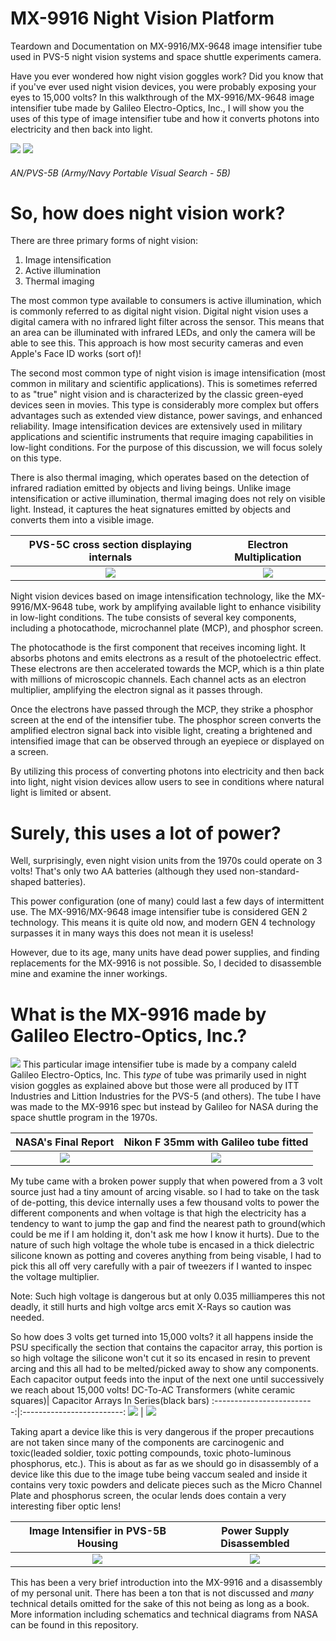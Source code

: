 # MX-9916 Night Vision Platform

Teardown and Documentation on MX-9916/MX-9648 image intensifier tube used in PVS-5 night vision systems and space shuttle experiments camera.

Have you ever wondered how night vision goggles work? Did you know that if you've ever used night vision devices, you were probably exposing your eyes to 15,000 volts? In this walkthrough of the MX-9916/MX-9648 image intensifier tube made by Galileo Electro-Optics, Inc., I will show you the uses of this type of image intensifier tube and how it converts photons into electricity and then back into light.

![](https://github.com/ComputerFish/MX-9916/assets/52689119/c2b6c8c6-1255-47ab-9fef-63892523c5e0)
![](https://github.com/ComputerFish/MX-9916/assets/52689119/a1bc5a5e-af69-4193-9b55-6be7498fab28)
###### *AN/PVS-5B (Army/Navy Portable Visual Search - 5B)*

# So, how does night vision work?

There are three primary forms of night vision:
1. Image intensification
2. Active illumination
3. Thermal imaging
  
The most common type available to consumers is active illumination, which is commonly referred to as digital night vision. Digital night vision uses a digital camera with no infrared light filter across the sensor. This means that an area can be illuminated with infrared LEDs, and only the camera will be able to see this. This approach is how most security cameras and even Apple's Face ID works (sort of)!

The second most common type of night vision is image intensification (most common in military and scientific applications). This is sometimes referred to as "true" night vision and is characterized by the classic green-eyed devices seen in movies. This type is considerably more complex but offers advantages such as extended view distance, power savings, and enhanced reliability. Image intensification devices are extensively used in military applications and scientific instruments that require imaging capabilities in low-light conditions. For the purpose of this discussion, we will focus solely on this type.

There is also thermal imaging, which operates based on the detection of infrared radiation emitted by objects and living beings. Unlike image intensification or active illumination, thermal imaging does not rely on visible light. Instead, it captures the heat signatures emitted by objects and converts them into a visible image.

PVS-5C cross section displaying internals |  Electron Multiplication 
:-------------------------:|:-------------------------:
![](https://github.com/ComputerFish/MX-9916/assets/52689119/1664f68c-7bd2-4bcb-87c8-a1f0a7860ce1)  |  ![](https://github.com/ComputerFish/MX-9916/assets/52689119/d2b7d9bb-88fa-4f91-a0da-a19299386c5c)

Night vision devices based on image intensification technology, like the MX-9916/MX-9648 tube, work by amplifying available light to enhance visibility in low-light conditions. The tube consists of several key components, including a photocathode, microchannel plate (MCP), and phosphor screen.

The photocathode is the first component that receives incoming light. It absorbs photons and emits electrons as a result of the photoelectric effect. These electrons are then accelerated towards the MCP, which is a thin plate with millions of microscopic channels. Each channel acts as an electron multiplier, amplifying the electron signal as it passes through.

Once the electrons have passed through the MCP, they strike a phosphor screen at the end of the intensifier tube. The phosphor screen converts the amplified electron signal back into visible light, creating a brightened and intensified image that can be observed through an eyepiece or displayed on a screen.

By utilizing this process of converting photons into electricity and then back into light, night vision devices allow users to see in conditions where natural light is limited or absent.


# Surely, this uses a lot of power?

Well, surprisingly, even night vision units from the 1970s could operate on 3 volts! That's only two AA batteries (although they used non-standard-shaped batteries).

This power configuration (one of many) could last a few days of intermittent use. The MX-9916/MX-9648 image intensifier tube is considered GEN 2 technology. This means it is quite old now, and modern GEN 4 technology surpasses it in many ways this does not mean it is useless!

However, due to its age, many units have dead power supplies, and finding replacements for the MX-9916 is not possible. So, I decided to disassemble mine and examine the inner workings.

# What is the MX-9916 made by Galileo Electro-Optics, Inc.?
![](https://i.imgur.com/jNUwAyu.jpg)
This particular image intensifier tube is made by a company caleld Galileo Electro-Optics, Inc. This *type* of tube was primarily used in night vision goggles as explained above but those were all produced by ITT Industries and Littion Industries for the PVS-5 (and others). The tube I have was made to the MX-9916 spec but instead by Galileo for NASA during the space shuttle program in the 1970s.

NASA's Final Report|  Nikon F 35mm with Galileo tube fitted
:-------------------------:|:-------------------------:
![](https://github.com/ComputerFish/MX-9916/assets/52689119/756742d9-5366-44de-941a-e6ef86771331)  |  ![](https://github.com/ComputerFish/MX-9916/assets/52689119/57497614-a740-4d1f-9569-87f1c2b8b699)

My tube came with a broken power supply that when powered from a 3 volt source just had a tiny amount of arcing visable. so I had to take on the task of de-potting, this device internally uses a few thousand volts to power the different components and when voltage is that high the electricity has a tendency to want to jump the gap and find the nearest path to ground(which could be me if I am holding it, don't ask me how I know it hurts). Due to the nature of such high voltage the whole tube is encased in a thick dielectric silicone known as potting and coveres anything from being visable, I had to pick this all off very carefully with a pair of tweezers if I wanted to inspec the voltage multiplier.

Note: Such high voltage is dangerous but at only 0.035 milliamperes this not deadly, it still hurts and high voltge arcs emit X-Rays so caution was needed.

So how does 3 volts get turned into 15,000 volts? it all happens inside the PSU specifically the section that contains the capacitor array, this portion is so high voltage the silicone won't cut it so its encased in resin to prevent arcing and this all had to be melted/picked away to show any components. Each capacitor output feeds into the input of the next one until successively we reach about 15,000 volts!
DC-To-AC Transformers (white ceramic squares)|  Capacitor Arrays In Series(black bars)
:-------------------------:|:-------------------------:
![](https://github.com/ComputerFish/MX-9916-Night-Vision/assets/52689119/dddd5784-b9ad-4527-9234-9cd9eec1914c)  |  ![](https://github.com/ComputerFish/MX-9916-Night-Vision/assets/52689119/35ae8f9f-cc5d-4f7e-9cba-ed5873fbb447)

Taking apart a device like this is very dangerous if the proper precautions are not taken since many of the components are carcinogenic and toxic(leaded soldier, toxic potting compounds, toxic photo-luminous phosphorus, etc.). This is about as far as we should go in disassembly of a device like this due to the image tube being vaccum sealed and inside it contains very toxic powders and delicate pieces such as the Micro Channel Plate and phosphorus screen, the ocular lends does contain a very interesting fiber optic lens!

Image Intensifier in PVS-5B Housing|  Power Supply Disassembled
:-------------------------:|:-------------------------:
![](https://github.com/ComputerFish/MX-9916-Night-Vision/assets/52689119/fedc2d23-96e7-461a-a54b-4dcdb53b68fe)  |  ![](https://github.com/ComputerFish/MX-9916-Night-Vision/assets/52689119/46ba9d97-69f3-4d12-a121-e84284a7511b)

This has been a very brief introduction into the MX-9916 and a disassembly of my personal unit. There has been a ton that is not discussed and *many* technical details omitted for the sake of this not being as long as a book. More information including schematics and technical diagrams from NASA can be found in this repository.
